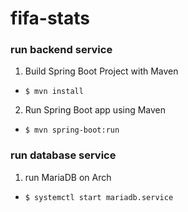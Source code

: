 # fifa-stats

### run backend service
1. Build Spring Boot Project with Maven
- `$ mvn install`
2. Run Spring Boot app using Maven
- `$ mvn spring-boot:run`
	
### run database service
1. run MariaDB on Arch
- `$ systemctl start mariadb.service`
